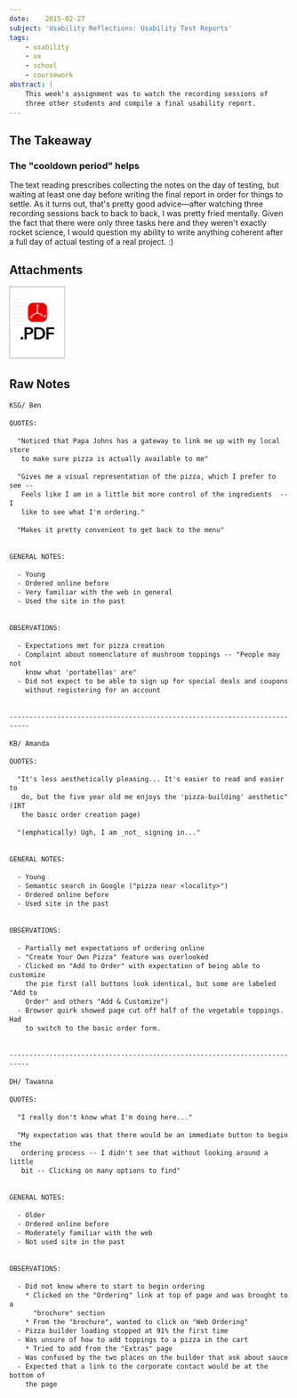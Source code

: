 ```yaml
---
date:    2015-02-27
subject: 'Usability Reflections: Usability Test Reports'
tags:
    - usability
    - ux
    - school
    - coursework
abstract: |
    This week's assignment was to watch the recording sessions of
    three other students and compile a final usability report.
---
```


## The Takeaway

### The "cooldown period" helps

The text reading prescribes collecting the notes on the day of testing, but waiting at least one day before writing the final report in order for things to settle.  As it turns out, that's pretty good advice&mdash;after watching three recording sessions back to back to back, I was pretty fried mentally.  Given the fact that there were only three tasks here and they weren't exactly rocket science, I would question my ability to write anything coherent after a full day of actual testing of a real project. :)



## Attachments

[<img src="/writing/attachments/coursework-UsabilityTestReport-icon.png" alt="PDF" style="width: 100px !important; box-shadow: none !important; border-radius: 0 !important;"/>](/writing/attachments/coursework-UsabilityTestReport.pdf)



## Raw Notes


    KSG/ Ben

    QUOTES:

      "Noticed that Papa Johns has a gateway to link me up with my local store
       to make sure pizza is actually available to me"

      "Gives me a visual representation of the pizza, which I prefer to see --
       Feels like I am in a little bit more control of the ingredients  -- I
       like to see what I'm ordering."

      "Makes it pretty convenient to get back to the menu"


    GENERAL NOTES:

      - Young
      - Ordered online before
      - Very familiar with the web in general
      - Used the site in the past


    OBSERVATIONS:

      - Expectations met for pizza creation
      - Complaint about nomenclature of mushroom toppings -- "People may not
        know what 'portabellas' are"
      - Did not expect to be able to sign up for special deals and coupons
        without registering for an account


    ---------------------------------------------------------------------------

    KB/ Amanda

    QUOTES:

      "It's less aesthetically pleasing... It's easier to read and easier to
       do, but the five year old me enjoys the 'pizza-building' aesthetic" (IRT
       the basic order creation page)

      "(emphatically) Ugh, I am _not_ signing in..."


    GENERAL NOTES:

      - Young
      - Semantic search in Google ("pizza near <locality>")
      - Ordered online before
      - Used site in the past


    OBSERVATIONS:

      - Partially met expectations of ordering online
      - "Create Your Own Pizza" feature was overlooked
      - Clicked on "Add to Order" with expectation of being able to customize
        the pie first (all buttons look identical, but some are labeled "Add to
        Order" and others "Add & Customize")
      - Browser quirk showed page cut off half of the vegetable toppings.  Had
        to switch to the basic order form.


    ---------------------------------------------------------------------------

    DH/ Tawanna

    QUOTES:

      "I really don't know what I'm doing here..."

      "My expectation was that there would be an immediate button to begin the
       ordering process -- I didn't see that without looking around a little
       bit -- Clicking on many options to find"


    GENERAL NOTES:

      - Older
      - Ordered online before
      - Moderately familiar with the web
      - Not used site in the past


    OBSERVATIONS:

      - Did not know where to start to begin ordering
        * Clicked on the "Ordering" link at top of page and was brought to a
          "brochure" section
        * From the "brochure", wanted to click on "Web Ordering"
      - Pizza builder loading stopped at 91% the first time
      - Was unsure of how to add toppings to a pizza in the cart
        * Tried to add from the "Extras" page
      - Was confused by the two places on the builder that ask about sauce
      - Expected that a link to the corporate contact would be at the bottom of
        the page
